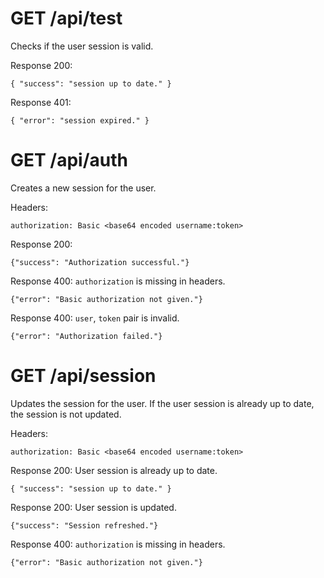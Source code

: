 # GET /api/test
Checks if the user session is valid.

Response 200:
```
{ "success": "session up to date." }
```

Response 401:
```
{ "error": "session expired." }
```

# GET /api/auth
Creates a new session for the user.

Headers:
```
authorization: Basic <base64 encoded username:token>
```

Response 200:
```
{"success": "Authorization successful."}
```

Response 400: `authorization` is missing in headers.
```
{"error": "Basic authorization not given."}
```

Response 400: `user`, `token` pair is invalid.
```
{"error": "Authorization failed."}
```

# GET /api/session
Updates the session for the user. If the user session is already up to date, the session is not updated.

Headers:
```
authorization: Basic <base64 encoded username:token>
```

Response 200: User session is already up to date.
```
{ "success": "session up to date." }
```

Response 200: User session is updated.
```
{"success": "Session refreshed."}
```

Response 400: `authorization` is missing in headers.
```
{"error": "Basic authorization not given."}
```